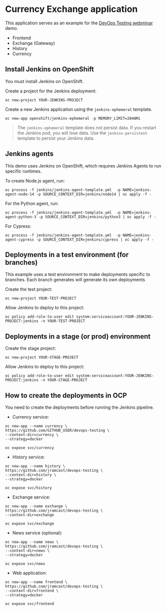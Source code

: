 # Currency Exchange application

This application serves as an example for the [DevOps Testing webminar](https://www.redhat.com/en/events/webinar/devops-testing-building-an-automated-test-driven-workflow-for-development-and-continuous-integration) demo.

- Frontend
- Exchange (Gateway)
- History
- Currency


## Install Jenkins on OpenShift

You must install Jenkins on OpenShift.

Create a project for the Jenkins deployment:

```
oc new-project YOUR-JENKINS-PROJECT
```

Create a new Jenkins application using the `jenkins-ephemeral`  template.

```
oc new-app openshift/jenkins-ephemeral -p MEMORY_LIMIT=2048Mi
```

> The `jenkins-ephemeral`  template does not persist data. 
If you restart the Jenkins pod, you will lose data.
Use the `jenkins-persistent`  template to persist your Jenkins data.



## Jenkins agents


This demo uses Jenkins on OpenShift, which requires Jenkins Agents to run specific runtimes.

To create Node.js agent, run:

```
oc process -f jenkins/jenkins-agent-template.yml  -p NAME=jenkins-agent-node-14 -p SOURCE_CONTEXT_DIR=jenkins/node14 | oc apply -f -
```

For the Python agent, run:

```
oc process -f jenkins/jenkins-agent-template.yml  -p NAME=jenkins-agent-python-3 -p SOURCE_CONTEXT_DIR=jenkins/python3 | oc apply -f -
```

For Cypress:

```
oc process -f jenkins/jenkins-agent-template.yml  -p NAME=jenkins-agent-cypress -p SOURCE_CONTEXT_DIR=jenkins/cypress | oc apply -f -
```


## Deployments in a test environment (for branches)

This example uses a test environment to make deployments specific to branches.
Each branch generates will generate its own deployments 

Create the test project:

```
oc new-project YOUR-TEST-PROJECT
```

Allow Jenkins to deploy to this project:

```
oc policy add-role-to-user edit system:serviceaccount:YOUR-JENKINS-PROJECT:jenkins -n YOUR-TEST-PROJECT
```


## Deployments in a stage (or prod) environment

Create the stage project:

```
oc new-project YOUR-STAGE-PROJECT
```

Allow Jenkins to deploy to this project:

```
oc policy add-role-to-user edit system:serviceaccount:YOUR-JENKINS-PROJECT:jenkins -n YOUR-STAGE-PROJECT
```

## How to create the deployments in OCP

You need to create the deployments before running the Jenkins pipeline.

* Currency service:

```
oc new-app --name currency \
https://github.com/GITHUB_USER/devops-testing \
--context-dir=currency \
--strategy=docker

oc expose svc/currency
```


* History service:

```
oc new-app --name history \
https://github.com/jramcast/devops-testing \
--context-dir=history \
--strategy=docker

oc expose svc/history
```


* Exchange service:

```
oc new-app --name exchange \
https://github.com/jramcast/devops-testing \
--context-dir=exchange

oc expose svc/exchange
```


* News service (optional):

```
oc new-app --name news \
https://github.com/jramcast/devops-testing \
--context-dir=news \
--strategy=docker

oc expose svc/news
```

* Web application:

```
oc new-app --name frontend \
https://github.com/jramcast/devops-testing \
--context-dir=frontend \
--strategy=docker

oc expose svc/frontend
```
